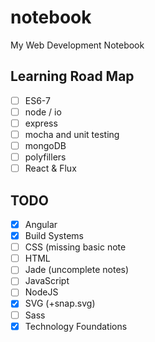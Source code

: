 # notebook
My Web Development Notebook

## Learning Road Map
- [ ] ES6-7
- [ ] node / io
- [ ] express
- [ ] mocha and unit testing
- [ ] mongoDB
- [ ] polyfillers
- [ ] React & Flux

## TODO
- [x] Angular
- [x] Build Systems
- [ ] CSS (missing basic note
- [ ] HTML
- [ ] Jade (uncomplete notes)
- [ ] JavaScript
- [ ] NodeJS
- [x] SVG (+snap.svg)
- [ ] Sass
- [x] Technology Foundations
